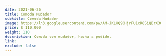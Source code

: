 ```yaml
---
date: 2021-06-26
title: Comoda Mudador
subtitle: Comoda Mudador
image: https://lh3.googleusercontent.com/pw/AM-JKLXQ9GHjrFU1xR8SiQBrX3O5MyuSVpWrtmt8g8zxQteWJsxyGxE_J1PRrehyp4I5rdFXOP2q3nTTMBYaoNWfMmOrnByN1_asGVadd9Zh-7I1WSf2KE6mfq9GSOeezDzztYfTcyeuyWMzpHYRTJcb_sJ9Gg=w465-h621-no?authuser=0
price: $ 110.000
weight: 110
description: Comoda con mudador, hecha a pedido.
link: 
exclude: false
---
```

